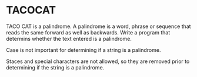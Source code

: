 # TACOCAT

TACO CAT is a palindrome. A palindrome is a word, phrase or sequence that reads the same forward as well as backwards. Write a program that determins whether the text entered is a palindrome.

Case is not important for determining if a string is a palindrome.

Staces and special characters are not allowed, so they are removed 
prior to determining if the string is a palindrome.
